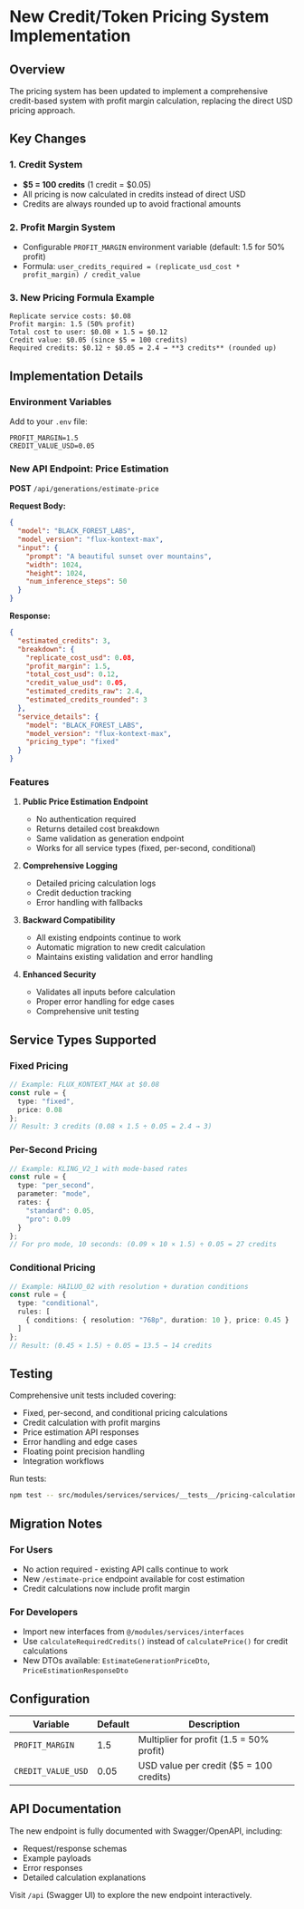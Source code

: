 # New Credit/Token Pricing System Implementation

## Overview

The pricing system has been updated to implement a comprehensive credit-based system with profit margin calculation, replacing the direct USD pricing approach.

## Key Changes

### 1. **Credit System**
- **$5 = 100 credits** (1 credit = $0.05)
- All pricing is now calculated in credits instead of direct USD
- Credits are always rounded up to avoid fractional amounts

### 2. **Profit Margin System**
- Configurable `PROFIT_MARGIN` environment variable (default: 1.5 for 50% profit)
- Formula: `user_credits_required = (replicate_usd_cost * profit_margin) / credit_value`

### 3. **New Pricing Formula Example**
```
Replicate service costs: $0.08
Profit margin: 1.5 (50% profit)
Total cost to user: $0.08 × 1.5 = $0.12
Credit value: $0.05 (since $5 = 100 credits)
Required credits: $0.12 ÷ $0.05 = 2.4 → **3 credits** (rounded up)
```

## Implementation Details

### Environment Variables
Add to your `.env` file:
```env
PROFIT_MARGIN=1.5
CREDIT_VALUE_USD=0.05
```

### New API Endpoint: Price Estimation
**POST** `/api/generations/estimate-price`

**Request Body:**
```json
{
  "model": "BLACK_FOREST_LABS",
  "model_version": "flux-kontext-max",
  "input": {
    "prompt": "A beautiful sunset over mountains",
    "width": 1024,
    "height": 1024,
    "num_inference_steps": 50
  }
}
```

**Response:**
```json
{
  "estimated_credits": 3,
  "breakdown": {
    "replicate_cost_usd": 0.08,
    "profit_margin": 1.5,
    "total_cost_usd": 0.12,
    "credit_value_usd": 0.05,
    "estimated_credits_raw": 2.4,
    "estimated_credits_rounded": 3
  },
  "service_details": {
    "model": "BLACK_FOREST_LABS",
    "model_version": "flux-kontext-max",
    "pricing_type": "fixed"
  }
}
```

### Features

1. **Public Price Estimation Endpoint**
   - No authentication required
   - Returns detailed cost breakdown
   - Same validation as generation endpoint
   - Works for all service types (fixed, per-second, conditional)

2. **Comprehensive Logging**
   - Detailed pricing calculation logs
   - Credit deduction tracking
   - Error handling with fallbacks

3. **Backward Compatibility**
   - All existing endpoints continue to work
   - Automatic migration to new credit calculation
   - Maintains existing validation and error handling

4. **Enhanced Security**
   - Validates all inputs before calculation
   - Proper error handling for edge cases
   - Comprehensive unit testing

## Service Types Supported

### Fixed Pricing
```typescript
// Example: FLUX_KONTEXT_MAX at $0.08
const rule = {
  type: "fixed",
  price: 0.08
};
// Result: 3 credits (0.08 × 1.5 ÷ 0.05 = 2.4 → 3)
```

### Per-Second Pricing
```typescript
// Example: KLING_V2_1 with mode-based rates
const rule = {
  type: "per_second",
  parameter: "mode",
  rates: {
    "standard": 0.05,
    "pro": 0.09
  }
};
// For pro mode, 10 seconds: (0.09 × 10 × 1.5) ÷ 0.05 = 27 credits
```

### Conditional Pricing
```typescript
// Example: HAILUO_02 with resolution + duration conditions
const rule = {
  type: "conditional",
  rules: [
    { conditions: { resolution: "768p", duration: 10 }, price: 0.45 }
  ]
};
// Result: (0.45 × 1.5) ÷ 0.05 = 13.5 → 14 credits
```

## Testing

Comprehensive unit tests included covering:
- Fixed, per-second, and conditional pricing calculations
- Credit calculation with profit margins
- Price estimation API responses
- Error handling and edge cases
- Floating point precision handling
- Integration workflows

Run tests:
```bash
npm test -- src/modules/services/services/__tests__/pricing-calculation.service.spec.ts
```

## Migration Notes

### For Users
- No action required - existing API calls continue to work
- New `/estimate-price` endpoint available for cost estimation
- Credit calculations now include profit margin

### For Developers
- Import new interfaces from `@/modules/services/interfaces`
- Use `calculateRequiredCredits()` instead of `calculatePrice()` for credit calculations
- New DTOs available: `EstimateGenerationPriceDto`, `PriceEstimationResponseDto`

## Configuration

| Variable | Default | Description |
|----------|---------|-------------|
| `PROFIT_MARGIN` | 1.5 | Multiplier for profit (1.5 = 50% profit) |
| `CREDIT_VALUE_USD` | 0.05 | USD value per credit ($5 = 100 credits) |

## API Documentation

The new endpoint is fully documented with Swagger/OpenAPI, including:
- Request/response schemas
- Example payloads
- Error responses
- Detailed calculation explanations

Visit `/api` (Swagger UI) to explore the new endpoint interactively.